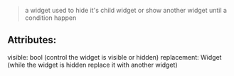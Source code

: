 > a widget used to hide it's child widget or show another widget until a condition happen

## Attributes:
 visible: bool       (control the widget is visible or hidden)
 replacement: Widget       (while the widget is hidden replace it with another widget)